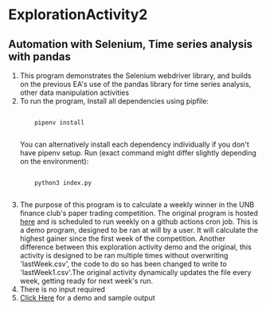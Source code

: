 # ExplorationActivity2
<h2>Automation with Selenium, Time series analysis with pandas</h2>
<ol>
    <li>This program demonstrates the Selenium webdriver library, and builds on the previous EA's use of the pandas library for time series analysis, other data manipulation activities</li>
    <li>To run the program, Install all dependencies using pipfile:
    <pre><code>
    pipenv install
    </pre></code>
    You can alternatively install each dependency individually if you don't have pipenv setup.
    Run (exact command might differ slightly depending on the environment): 
    <pre><code>
    python3 index.py
    </pre></code>
    </li>
    <li>The purpose of this program is to calculate a weekly winner in the UNB finance club's paper trading competition. The original program is hosted <a href="https://github.com/Khalid0md/marketwatch-weekly-movers">here</a> and is scheduled to run weekly on a github actions cron job. This is a demo program, designed to be ran at will by a user. It will calculate the highest gainer since the first week of the competition. Another difference between this exploration activity demo and the original, this activity is designed to be ran multiple times without overwriting 'lastWeek.csv', the code to do so has been changed to write to 'lastWeek1.csv'.The original activity dynamically updates the file every week, getting ready for next week's run.</li>
    <li>There is no input required</li>
    <li><a href="https://www.youtube.com/watch?v=yVLYUxy0wac">Click Here</a> for a demo and sample output</li>
</ol>
